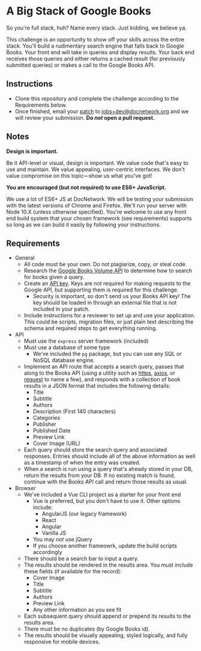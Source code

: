 # A Big Stack of Google Books

So you're full stack, huh? Name every stack. Just kidding, we believe ya.

This challenge is an opportunity to show off your skills across the entire stack. You'll build a
rudimentary search engine that falls back to Google Books. Your front end will take in queries and
display results. Your back end receives those queries and either returns a cached result (for
previously submitted queries) or makes a call to the Google Books API.

## Instructions
- Clone this repository and complete the challenge according to the Requirements below.
- Once finished, email your [patch](https://robots.thoughtbot.com/send-a-patch-to-someone-using-git-format-patch) to jobs+dev@docnetwork.org and we will review your submission. **Do _not_ open a pull request.**

## Notes

**Design is important.**

Be it API-level or visual, design is important. We value code that's easy to use and maintain. We value
appealing, user-centric interfaces. We don't value compromise on this topic—show us what you've got!

**You are encouraged (but not required) to use ES6+ JavaScript.**

We use a lot of ES6+ JS at DocNetwork. We will be testing your submission with the latest versions
of Chrome and Firefox. We'll run your server with Node 10.X (unless otherwise specified). You're
welcome to use any front end build system that your chosen framework (see requirements) supports so
long as we can build it easily by following your instructions.

## Requirements
- General
  - All code must be your own. Do not plagiarize, copy, or steal code.
  - Research the [Google Books Volume
    API](https://developers.google.com/books/docs/v1/reference/volumes) to determine how to search
    for books given a query.
  - Create an [API key](https://developers.google.com/books/docs/v1/using#APIKey). Keys are not
    required for making requests to the Google API, but supporting them is required for this
    challenge.
    - Security is important, so don't send us your Books API key! The key should be loaded in
      through an external file that is not included in your patch.
  - Include instructions for a reviewer to set up and use your application. This could be scripts,
    migration files, or just plain text describing the schema and required steps to get everything
    running.
- API
  - Must use the `express` server framework (included)
  - Must use a database of some type
    - We've included the `pg` package, but you can use any SQL or NoSQL database engine.
  - Implement an API route that accepts a search query, passes that along to the Books API (using a
    utility such as [https](https://nodejs.org/api/https.html),
    [axios](https://www.npmjs.com/package/axios), or
    [request](https://www.npmjs.com/package/request) to name a few), and responds with a collection
    of book results in a JSON format that includes the following details:
    - Title
    - Subtitle
    - Authors
    - Description (First 140 characters)
    - Categories
    - Publisher
    - Published Date
    - Preview Link
    - Cover Image (URL)
  - Each query should store the search query and associated responses. Entries should include all of
    the above information as well as a timestamp of when the entry was created.
  - When a search is run using a query that's already stored in your DB, return the results from
    your DB. If no existing match is found, continue with the Books API call and return those
    results as usual.
- Browser
  - We've included a Vue CLI project as a starter for your front end
      - Vue is preferred, but you don't have to use it. Other options include:
        - AngularJS (our legacy framework)
        - React
        - Angular
        - Vanilla JS
      - You may _not_ use jQuery
      - If you choose another frameowrk, update the build scripts accordingly
  - There should be a search bar to input a query.
  - The results should be rendered in the results area. You must include these fields (if available for the record):
    - Cover Image
    - Title
    - Subtitle
    - Authors
    - Preview Link
    - Any other information as you see fit
  - Each subsequent query should append or prepend its results to the results area.
  - There must be no duplicates (by Google Books id).
  - The results should be visually appealing, styled logically, and fully responsive for mobile
    devices.
